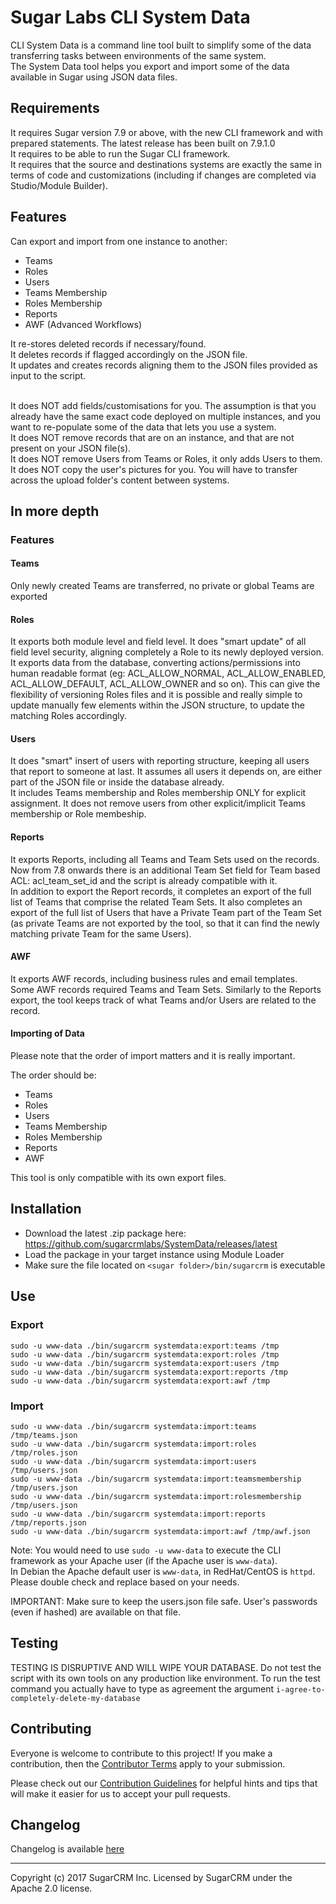 # Sugar Labs CLI System Data

CLI System Data is a command line tool built to simplify some of the data transferring tasks between environments of the same system.<br />
The System Data tool helps you export and import some of the data available in Sugar using JSON data files.

## Requirements
It requires Sugar version 7.9 or above, with the new CLI framework and with prepared statements. The latest release has been built on 7.9.1.0<br />
It requires to be able to run the Sugar CLI framework.<br />
It requires that the source and destinations systems are exactly the same in terms of code and customizations (including if changes are completed via Studio/Module Builder).

## Features

Can export and import from one instance to another:
- Teams
- Roles
- Users
- Teams Membership
- Roles Membership
- Reports
- AWF (Advanced Workflows)

It re-stores deleted records if necessary/found.<br />
It deletes records if flagged accordingly on the JSON file.<br />
It updates and creates records aligning them to the JSON files provided as input to the script.<br /><br />

It does NOT add fields/customisations for you. The assumption is that you already have the same exact code deployed on multiple instances, and you want to re-populate some of the data that lets you use a system.<br />
It does NOT remove records that are on an instance, and that are not present on your JSON file(s).<br />
It does NOT remove Users from Teams or Roles, it only adds Users to them.<br />
It does NOT copy the user's pictures for you. You will have to transfer across the upload folder's content between systems.

## In more depth
### Features

#### Teams
Only newly created Teams are transferred, no private or global Teams are exported

#### Roles
It exports both module level and field level. It does "smart update" of all field level security, aligning completely a Role to its newly deployed version.<br />
It exports data from the database, converting actions/permissions into human readable format (eg: ACL_ALLOW_NORMAL, ACL_ALLOW_ENABLED, ACL_ALLOW_DEFAULT, ACL_ALLOW_OWNER and so on). This can give the flexibility of versioning Roles files and it is possible and really simple to update manually few elements within the JSON structure, to update the matching Roles accordingly.

#### Users
It does "smart" insert of users with reporting structure, keeping all users that report to someone at last. It assumes all users it depends on, are either part of the JSON file or inside the database already.<br />
It includes Teams membership and Roles membership ONLY for explicit assignment. It does not remove users from other explicit/implicit Teams membership or Role membeship.

#### Reports
It exports Reports, including all Teams and Team Sets used on the records. Now from 7.8 onwards there is an additional Team Set field for Team based ACL: acl_team_set_id and the script is already compatible with it.<br />
In addition to export the Report records, it completes an export of the full list of Teams that comprise the related Team Sets. It also completes an export of the full list of Users that have a Private Team part of the Team Set (as private Teams are not exported by the tool, so that it can find the newly matching private Team for the same Users).

#### AWF
It exports AWF records, including business rules and email templates.<br />
Some AWF records required Teams and Team Sets. Similarly to the Reports export, the tool keeps track of what Teams and/or Users are related to the record. 

#### Importing of Data

Please note that the order of import matters and it is really important.

The order should be:
- Teams
- Roles
- Users
- Teams Membership
- Roles Membership
- Reports
- AWF

This tool is only compatible with its own export files.

## Installation
* Download the latest .zip package here: https://github.com/sugarcrmlabs/SystemData/releases/latest
* Load the package in your target instance using Module Loader
* Make sure the file located on `<sugar folder>/bin/sugarcrm` is executable

## Use

### Export
`sudo -u www-data ./bin/sugarcrm systemdata:export:teams /tmp`<br />
`sudo -u www-data ./bin/sugarcrm systemdata:export:roles /tmp`<br />
`sudo -u www-data ./bin/sugarcrm systemdata:export:users /tmp`<br />
`sudo -u www-data ./bin/sugarcrm systemdata:export:reports /tmp`<br />
`sudo -u www-data ./bin/sugarcrm systemdata:export:awf /tmp`<br />


### Import
`sudo -u www-data ./bin/sugarcrm systemdata:import:teams /tmp/teams.json`<br />
`sudo -u www-data ./bin/sugarcrm systemdata:import:roles /tmp/roles.json`<br />
`sudo -u www-data ./bin/sugarcrm systemdata:import:users /tmp/users.json`<br />
`sudo -u www-data ./bin/sugarcrm systemdata:import:teamsmembership /tmp/users.json`<br />
`sudo -u www-data ./bin/sugarcrm systemdata:import:rolesmembership /tmp/users.json`<br />
`sudo -u www-data ./bin/sugarcrm systemdata:import:reports /tmp/reports.json`<br />
`sudo -u www-data ./bin/sugarcrm systemdata:import:awf /tmp/awf.json`<br />

Note: You would need to use `sudo -u www-data` to execute the CLI framework as your Apache user (if the Apache user is `www-data`).<br />
In Debian the Apache default user is `www-data`, in RedHat/CentOS is `httpd`. Please double check and replace based on your needs.


IMPORTANT: Make sure to keep the users.json file safe. User's passwords (even if hashed) are available on that file.

## Testing
TESTING IS DISRUPTIVE AND WILL WIPE YOUR DATABASE.
Do not test the script with its own tools on any production like environment. To run the test command you actually have to type as agreement the argument `i-agree-to-completely-delete-my-database`

## Contributing
Everyone is welcome to contribute to this project! If you make a contribution, then the [Contributor Terms](CONTRIBUTOR_TERMS.pdf) apply to your submission.

Please check out our [Contribution Guidelines](CONTRIBUTING.md) for helpful hints and tips that will make it easier for us to accept your pull requests.


## Changelog

Changelog is available [here](CHANGELOG.md)

-----
Copyright (c) 2017 SugarCRM Inc. Licensed by SugarCRM under the Apache 2.0 license.
